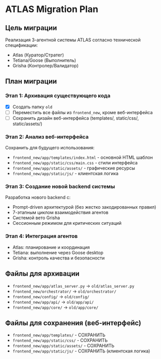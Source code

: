 # ATLAS Migration Plan

## Цель миграции
Реализация 3-агентной системы ATLAS согласно технической спецификации:
- Atlas (Куратор/Стратег) 
- Tetiana/Goose (Выполнитель)
- Grisha (Контролер/Валидатор)

## План миграции

### Этап 1: Архивация существующего кода
- [x] Создать папку `old`
- [ ] Переместить все файлы из `frontend_new`, кроме веб-интерфейса
- [ ] Сохранить дизайн веб-интерфейса (templates/, static/css/, static/assets/)

### Этап 2: Анализ веб-интерфейса
Сохранить для будущего использования:
- `frontend_new/app/templates/index.html` - основной HTML шаблон
- `frontend_new/app/static/css/main.css` - стили интерфейса
- `frontend_new/app/static/assets/` - графические ресурсы
- `frontend_new/app/static/js/` - клиентская логика

### Этап 3: Создание новой backend системы
Разработка нового backend с:
- Prompt-driven архитектурой (без жестко закодированных правил)
- 7-этапным циклом взаимодействия агентов
- Системой вето Grisha
- Сессионным режимом для критических ситуаций

### Этап 4: Интеграция агентов
- Atlas: планирование и координация
- Tetiana: выполнение через Goose desktop
- Grisha: контроль качества и безопасности

## Файлы для архивации
- `frontend_new/app/atlas_server.py` → `old/atlas_server.py`
- `frontend_new/orchestrator/` → `old/orchestrator/`
- `frontend_new/config/` → `old/config/`
- `frontend_new/app/api/` → `old/app/api/`
- `frontend_new/app/core/` → `old/app/core/`

## Файлы для сохранения (веб-интерфейс)
- `frontend_new/app/templates/` - СОХРАНИТЬ
- `frontend_new/app/static/css/` - СОХРАНИТЬ
- `frontend_new/app/static/assets/` - СОХРАНИТЬ
- `frontend_new/app/static/js/` - СОХРАНИТЬ (клиентская логика)